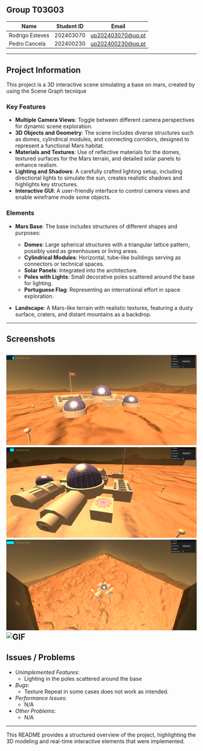 ## Group T03G03
| Name             | Student ID | Email                    |
| ---------------- | ---------- | ------------------------ |
| Rodrigo Esteves  | 202403070  | up202403070@up.pt       |
| Pedro Cancela    | 202400230  | up202400230@up.pt       |

---

## Project Information

This project is a 3D interactive scene simulating a base on mars, created by using the Scene Graph tecnique

### Key Features

- **Multiple Camera Views**: Toggle between different camera perspectives for dynamic scene exploration.
- **3D Objects and Geometry**: The scene includes diverse structures such as domes, cylindrical modules, and connecting corridors, designed to represent a functional Mars habitat.
- **Materials and Textures**: Use of reflective materials for the domes, textured surfaces for the Mars terrain, and detailed solar panels to enhance realism.
- **Lighting and Shadows**: A carefully crafted lighting setup, including directional lights to simulate the sun, creates realistic shadows and highlights key structures.
- **Interactive GUI**: A user-friendly interface to control camera views and enable wireframe mode some objects.

### Elements
- **Mars Base**: The base includes structures of different shapes and purposes:
  - **Domes**: Large spherical structures with a triangular lattice pattern, possibly used as greenhouses or living areas.
  - **Cylindrical Modules**: Horizontal, tube-like buildings serving as connectors or technical spaces.
  - **Solar Panels**: Integrated into the architecture.
  - **Poles with Lights**: Small decorative poles scattered around the base for lighting.
  - **Portuguese Flag**: Representing an international effort in space exploration.

- **Landscape**: A Mars-like terrain with realistic textures, featuring a dusty surface, craters, and distant mountains as a backdrop.


---
## Screenshots
![Screenshots](./screenshots/screenshot1.png)
![Screenshots](./screenshots/screenshot2.png)
![Screenshots](./screenshots/screenshot3.png)
![GIF](./screenshots/video.gif)
---

## Issues / Problems

- *Unimplemented Features*: 
  - Lighting in the poles scattered around the base
- *Bugs*: 
  - Texture Repeat in some cases does not work as intended.
- *Performance Issues*: 
  - N/A
- *Other Problems*: 
  - N/A

---

This README provides a structured overview of the project, highlighting the 3D modeling and real-time interactive elements that were implemented.